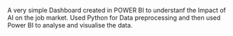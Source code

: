A very simple Dashboard created in POWER BI to understanf the Impact of AI on the job market. Used Python for Data preprocessing and then used Power BI to analyse and visualise the data.
